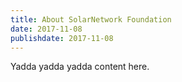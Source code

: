 ```yaml
---
title: About SolarNetwork Foundation
date: 2017-11-08
publishdate: 2017-11-08
---
```


Yadda yadda yadda content here.
